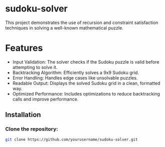 # sudoku-solver
This project demonstrates the use of recursion and constraint satisfaction techniques in solving a well-known mathematical puzzle.

# Features
- Input Validation: The solver checks if the Sudoku puzzle is valid before attempting to solve it.
- Backtracking Algorithm: Efficiently solves a 9x9 Sudoku grid.
- Error Handling: Handles edge cases like unsolvable puzzles.
- Readable Output: Displays the solved Sudoku grid in a clean, formatted way.
- Optimized Performance: Includes optimizations to reduce backtracking calls and improve performance.

## Installation

### Clone the repository:
```bash
git clone https://github.com/yourusername/sudoku-solver.git
